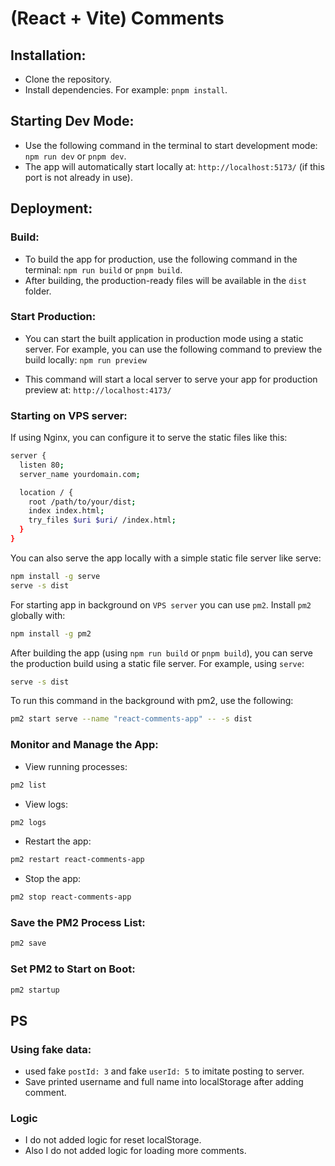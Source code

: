 # (React + Vite) Comments

## Installation:

- Clone the repository.
- Install dependencies. For example: `pnpm install`.

## Starting Dev Mode:

- Use the following command in the terminal to start development mode: `npm run dev` or `pnpm dev`.
- The app will automatically start locally at: `http://localhost:5173/` (if this port is not already in use).

## Deployment:

### Build:

- To build the app for production, use the following command in the terminal: `npm run build` or `pnpm build`.
- After building, the production-ready files will be available in the `dist` folder.

### Start Production:

- You can start the built application in production mode using a static server. For example, you can use the following command to preview the build locally: `npm run preview`

- This command will start a local server to serve your app for production preview at: `http://localhost:4173/`

### Starting on VPS server:

If using Nginx, you can configure it to serve the static files like this:

```bash
server {
  listen 80;
  server_name yourdomain.com;

  location / {
    root /path/to/your/dist;
    index index.html;
    try_files $uri $uri/ /index.html;
  }
}
```

You can also serve the app locally with a simple static file server like serve:

```bash
npm install -g serve
serve -s dist
```

For starting app in background on `VPS server` you can use `pm2`. Install `pm2` globally with:

```bash
npm install -g pm2
```

After building the app (using `npm run build` or `pnpm build`), you can serve the production build using a static file server. For example, using `serve`:

```bash
serve -s dist
```

To run this command in the background with pm2, use the following:

```bash
pm2 start serve --name "react-comments-app" -- -s dist
```

### Monitor and Manage the App:

- View running processes:

```bash
pm2 list
```

- View logs:

```bash
pm2 logs
```

- Restart the app:

```bash
pm2 restart react-comments-app
```

- Stop the app:

```bash
pm2 stop react-comments-app
```

### Save the PM2 Process List:

```bash
pm2 save
```

### Set PM2 to Start on Boot:

```bash
pm2 startup
```

## PS

### Using fake data:

- used fake `postId: 3` and fake `userId: 5` to imitate posting to server.
- Save printed username and full name into localStorage after adding comment.

### Logic

- I do not added logic for reset localStorage.
- Also I do not added logic for loading more comments.
